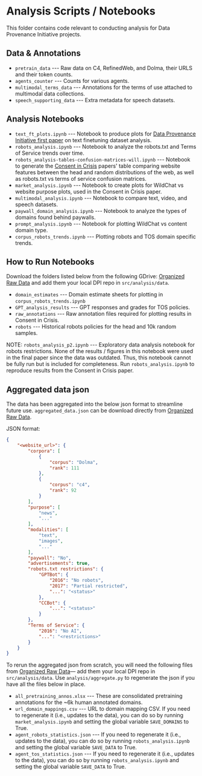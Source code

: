 # Analysis Scripts / Notebooks

This folder contains code relevant to conducting analysis for Data Provenance Initiative projects.

## Data & Annotations

- `pretrain_data` --- Raw data on C4, RefinedWeb, and Dolma, their URLS and their token counts.
- `agents_counter` --- Counts for various agents.
- `multimodal_terms_data` --- Annotations for the terms of use attached to multimodal data collections.
- `speech_supporting_data` --- Extra metadata for speech datasets.

## Analysis Notebooks

- `text_ft_plots.ipynb` --- Notebook to produce plots for [Data Provenance Initiative first paper](https://arxiv.org/pdf/2310.16787) on text finetuning dataset analysis.
- `robots_analysis.ipynb` --- Notebook to analyze the robots.txt and Terms of Service trends over time.
- `robots_analysis-tables-confusion-matrices-will.ipynb` --- Notebook to generate the [Consent in Crisis](https://www.dataprovenance.org/Consent_in_Crisis.pdf) papers' table comparing website features between the head and random distributions of the web, as well as robots.txt vs terms of service confusion matrices.
- `market_analysis.ipynb` --- Notebook to create plots for WildChat vs website purpose plots, used in the Consent in Crisis paper.
- `multimodal_analysis.ipynb` --- Notebook to compare text, video, and speech datasets.
- `paywall_domain_analysis.ipynb` --- Notebook to analyze the types of domains found behind paywalls.
- `prompt_analysis.ipynb` --- Notebook for plotting WildChat vs content domain type.
- `corpus_robots_trends.ipynb` --- Plotting robots and TOS domain specific trends.

## How to Run Notebooks

Download the folders listed below from the following GDrive: [Organized Raw Data](https://drive.google.com/drive/folders/1jfDAb0qKWZxMhGbCd4o1OIAscE3nc7tv?usp=share_link) and add them your local DPI repo in `src/analysis/data`.

- `domain_estimates` --- Domain estimate sheets for plotting in `corpus_robots_trends.ipynb`
- `GPT_analysis_results` --- GPT responses and grades for TOS policies.
- `raw_annotations` --- Raw annotation files required for plotting results in Consent in Crisis.
- `robots` --- Historical robots policies for the head and 10k random samples.

NOTE: `robots_analysis_p2.ipynb` --- Exploratory data analysis notebook for robots restrictions. None of the results / figures in this notebook were used in the final paper since the data was outdated. Thus, this notebook cannot be fully run but is included for completeness. Run `robots_analysis.ipynb` to reproduce results from the Consent in Crisis paper.

## Aggregated data json

The data has been aggregated into the below json format to streamline future use. `aggregated_data.json` can be download directly from [Organized Raw Data](https://drive.google.com/drive/folders/1jfDAb0qKWZxMhGbCd4o1OIAscE3nc7tv?usp=share_link). 

JSON format:

```json
{
    "<website_url>": {
        "corpora": [
            {
                "corpus": "Dolma",
                "rank": 111
            },
            {
                "corpus": "c4",
                "rank": 92
            }
        ],
        "purpose": [
            "news",
            "..."
        ],
        "modalities": [
            "text",
            "images",
            "..."
        ],
        "paywall": "No",
        "advertisements": true,
        "robots.txt restrictions": {
            "GPTBot": {
                "2016": "No robots",
                "2017": "Partial restricted",
                "...": "<status>"
            },
            "CCBot": {
                "...": "<status>"
            }
        },
        "Terms of Service": {
            "2016": "No AI",
            "...": "<restrictions>"
        }
    }
}
```

To rerun the aggregated json from scratch, you will need the following files from [Organized Raw Data](https://drive.google.com/drive/folders/1jfDAb0qKWZxMhGbCd4o1OIAscE3nc7tv?usp=share_link)— add them your local DPI repo in `src/analysis/data`. Use `analysis/aggregate.py` to regenerate the json if you have all the files below in place.

- `all_pretraining_annos.xlsx` --- These are consolidated pretraining annotations for the ~6k human annotated domains.
- `url_domain_mappings.csv` --- URL to domain mapping CSV. If you need to regenerate it (i.e., updates to the data), you can do so by running `market_analysis.ipynb` and setting the global variable `SAVE_DOMAINS` to True.
- `agent_robots_statistics.json` --- If you need to regenerate it (i.e., updates to the data), you can do so by running `robots_analysis.ipynb` and setting the global variable `SAVE_DATA` to True.
- `agent_tos_statistics.json` --- If you need to regenerate it (i.e., updates to the data), you can do so by running `robots_analysis.ipynb` and setting the global variable `SAVE_DATA` to True.

